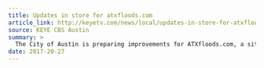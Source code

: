 ```yaml
---
title: Updates in store for atxfloods.com
article_link: http://keyetv.com/news/local/updates-in-store-for-atxfloodscom
source: KEYE CBS Austin
summary: >
  The City of Austin is preparing improvements for ATXfloods.com, a site many people living in flash flood alley rely on for safety. The Innovation Fellows met with a room full of talented Austinites to talk about making ATXfloods.com better serve the public.
date: 2017-20-27
---
```


